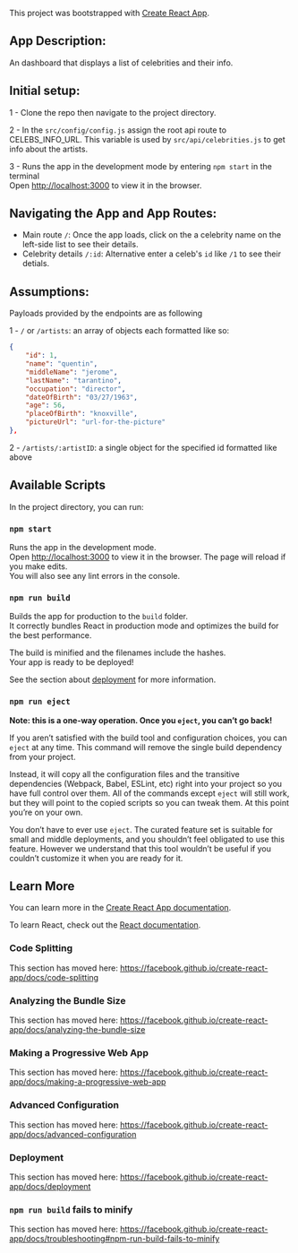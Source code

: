 This project was bootstrapped with [Create React App](https://github.com/facebook/create-react-app).
## App Description: 
An dashboard that displays a list of celebrities and their info.

## Initial setup:
1 - Clone the repo then navigate to the project directory.

2 - In the `src/config/config.js` assign the root api route to CELEBS_INFO_URL. This variable is used by `src/api/celebrities.js` to get info about the artists.

3 - Runs the app in the development mode by entering `npm start` in the terminal<br>
Open [http://localhost:3000](http://localhost:3000) to view it in the browser.


## Navigating the App and App Routes:
 - Main route `/`: Once the app loads, click on the a celebrity name on the left-side list to see their details.
 - Celebrity details `/:id`:  Alternative enter a celeb's `id` like `/1` to see their detials. 

## Assumptions:
Payloads provided by the endpoints are as following

1 - `/` or `/artists`: an array of objects each formatted like so:
```json
{
    "id": 1,
    "name": "quentin",
    "middleName": "jerome",
    "lastName": "tarantino",
    "occupation": "director",
    "dateOfBirth": "03/27/1963",
    "age": 56,
    "placeOfBirth": "knoxville",
    "pictureUrl": "url-for-the-picture"
},
```
2 - `/artists/:artistID`: a single object for the specified id formatted like above

## Available Scripts
In the project directory, you can run:

### `npm start`

Runs the app in the development mode.<br>
Open [http://localhost:3000](http://localhost:3000) to view it in the browser.
The page will reload if you make edits.<br>
You will also see any lint errors in the console.


### `npm run build`

Builds the app for production to the `build` folder.<br>
It correctly bundles React in production mode and optimizes the build for the best performance.

The build is minified and the filenames include the hashes.<br>
Your app is ready to be deployed!

See the section about [deployment](https://facebook.github.io/create-react-app/docs/deployment) for more information.

### `npm run eject`

**Note: this is a one-way operation. Once you `eject`, you can’t go back!**

If you aren’t satisfied with the build tool and configuration choices, you can `eject` at any time. This command will remove the single build dependency from your project.

Instead, it will copy all the configuration files and the transitive dependencies (Webpack, Babel, ESLint, etc) right into your project so you have full control over them. All of the commands except `eject` will still work, but they will point to the copied scripts so you can tweak them. At this point you’re on your own.

You don’t have to ever use `eject`. The curated feature set is suitable for small and middle deployments, and you shouldn’t feel obligated to use this feature. However we understand that this tool wouldn’t be useful if you couldn’t customize it when you are ready for it.

## Learn More

You can learn more in the [Create React App documentation](https://facebook.github.io/create-react-app/docs/getting-started).

To learn React, check out the [React documentation](https://reactjs.org/).

### Code Splitting

This section has moved here: https://facebook.github.io/create-react-app/docs/code-splitting

### Analyzing the Bundle Size

This section has moved here: https://facebook.github.io/create-react-app/docs/analyzing-the-bundle-size

### Making a Progressive Web App

This section has moved here: https://facebook.github.io/create-react-app/docs/making-a-progressive-web-app

### Advanced Configuration

This section has moved here: https://facebook.github.io/create-react-app/docs/advanced-configuration

### Deployment

This section has moved here: https://facebook.github.io/create-react-app/docs/deployment

### `npm run build` fails to minify

This section has moved here: https://facebook.github.io/create-react-app/docs/troubleshooting#npm-run-build-fails-to-minify
